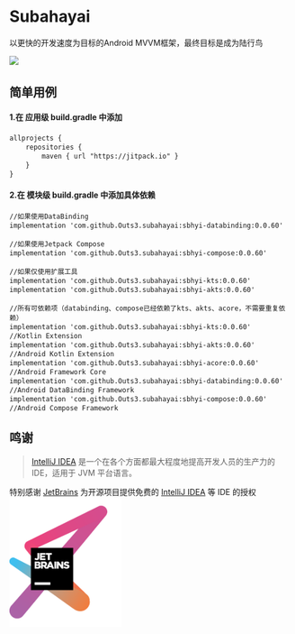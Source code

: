 # Subahayai

以更快的开发速度为目标的Android MVVM框架，最终目标是成为陆行鸟  
  
[![](https://jitpack.io/v/Outs3/subahayai.svg)](https://jitpack.io/#Outs3/subahayai)  
  
## 简单用例
#### 1.在 应用级 build.gradle 中添加
```
allprojects {  
    repositories {  
        maven { url "https://jitpack.io" }  
    }  
}
```

   
#### 2.在 模块级 build.gradle 中添加具体依赖
```
//如果使用DataBinding  
implementation 'com.github.Outs3.subahayai:sbhyi-databinding:0.0.60'
  
//如果使用Jetpack Compose  
implementation 'com.github.Outs3.subahayai:sbhyi-compose:0.0.60'
  
//如果仅使用扩展工具  
implementation 'com.github.Outs3.subahayai:sbhyi-kts:0.0.60'
implementation 'com.github.Outs3.subahayai:sbhyi-akts:0.0.60'
  
//所有可依赖项（databinding、compose已经依赖了kts、akts、acore，不需要重复依赖）  
implementation 'com.github.Outs3.subahayai:sbhyi-kts:0.0.60'			//Kotlin Extension
implementation 'com.github.Outs3.subahayai:sbhyi-akts:0.0.60'			//Android Kotlin Extension
implementation 'com.github.Outs3.subahayai:sbhyi-acore:0.0.60'			//Android Framework Core
implementation 'com.github.Outs3.subahayai:sbhyi-databinding:0.0.60'		//Android DataBinding Framework
implementation 'com.github.Outs3.subahayai:sbhyi-compose:0.0.60'			//Android Compose Framework
```

## 鸣谢

> [IntelliJ IDEA](https://zh.wikipedia.org/zh-hans/IntelliJ_IDEA) 是一个在各个方面都最大程度地提高开发人员的生产力的 IDE，适用于 JVM 平台语言。

特别感谢 [JetBrains](https://www.jetbrains.com/?from=Subahayai)
为开源项目提供免费的 [IntelliJ IDEA](https://www.jetbrains.com/idea/?from=Subahayai) 等 IDE 的授权  
[<img src=".github/jetbrains-variant-3.png" width="200"/>](https://www.jetbrains.com/?from=Subahayai)